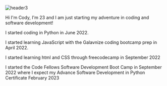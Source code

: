 ![header3](https://user-images.githubusercontent.com/103235685/210416882-474ee79c-90fd-490d-9130-d47de20395d0.png)

Hi I'm Cody, I'm 23 and I am just starting my adventure in coding and software development!

I started coding in Python in June 2022.

I started learning JavaScript with the Galavnize coding bootcamp prep in April 2022.

I started learning html and CSS through freecodecamp in September 2022

I started the Code Fellows Software Development Boot Camp in September 2022 where I expect my Advance Software Development in Python Certificate February 2023
